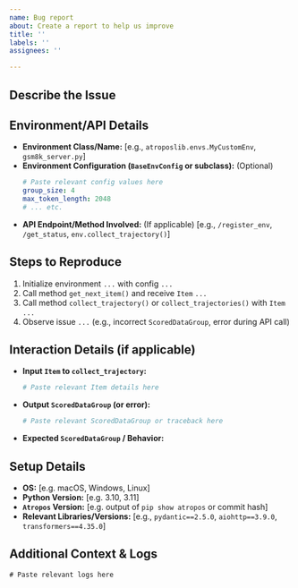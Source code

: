 ```yaml
---
name: Bug report
about: Create a report to help us improve
title: ''
labels: ''
assignees: ''

---
```


## Describe the Issue

<!-- A clear and concise description of what the bug or issue is. -->

## Environment/API Details

- **Environment Class/Name:** [e.g., `atroposlib.envs.MyCustomEnv`, `gsm8k_server.py`]
- **Environment Configuration (`BaseEnvConfig` or subclass):** (Optional)
  ```yaml
  # Paste relevant config values here
  group_size: 4
  max_token_length: 2048
  # ... etc.
  ```
- **API Endpoint/Method Involved:** (If applicable) [e.g., `/register_env`, `/get_status`, `env.collect_trajectory()`]

## Steps to Reproduce

<!-- Detailed steps to reproduce the behavior: -->
1. Initialize environment `...` with config `...`
2. Call method `get_next_item()` and receive `Item` `...`
3. Call method `collect_trajectory()` or `collect_trajectories()` with `Item` `...`
4. Observe issue `...` (e.g., incorrect `ScoredDataGroup`, error during API call)

## Interaction Details (if applicable)

<!-- Provide details about the specific interaction step where the issue occurs. -->
- **Input `Item` to `collect_trajectory`:**
  ```python
  # Paste relevant Item details here
  ```
- **Output `ScoredDataGroup` (or error):**
  ```python
  # Paste relevant ScoredDataGroup or traceback here
  ```
- **Expected `ScoredDataGroup` / Behavior:**

## Setup Details

- **OS:** [e.g. macOS, Windows, Linux]
- **Python Version:** [e.g. 3.10, 3.11]
- **`Atropos` Version:** [e.g. output of `pip show atropos` or commit hash]
- **Relevant Libraries/Versions:** [e.g., `pydantic==2.5.0`, `aiohttp==3.9.0`, `transformers==4.35.0`]

## Additional Context & Logs

<!-- Add any other context about the problem here. Include relevant logs or screenshots. -->

```log
# Paste relevant logs here
```
